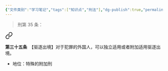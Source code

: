 ```yaml
---
{"文件类别":"学习笔记","tags":["知识点","刑法"],"dg-publish":true,"permalink":"/学习笔记studyup/刑总/驱逐出境/","dgPassFrontmatter":true,"created":"2024-11-12T18:54:08.324+08:00","updated":"2024-11-12T18:54:48.459+08:00"}
---
```


>刑第 35 条：
<div class="transclusion internal-embed is-loaded"><a class="markdown-embed-link" href="/////#t35" aria-label="Open link"><svg xmlns="http://www.w3.org/2000/svg" width="24" height="24" viewBox="0 0 24 24" fill="none" stroke="currentColor" stroke-width="2" stroke-linecap="round" stroke-linejoin="round" class="svg-icon lucide-link"><path d="M10 13a5 5 0 0 0 7.54.54l3-3a5 5 0 0 0-7.07-7.07l-1.72 1.71"></path><path d="M14 11a5 5 0 0 0-7.54-.54l-3 3a5 5 0 0 0 7.07 7.07l1.71-1.71"></path></svg></a><div class="markdown-embed">



**第三十五条**　【驱逐出境】对于犯罪的外国人，可以独立适用或者附加适用驱逐出境。 

</div></div>


- 地位：特殊的附加刑